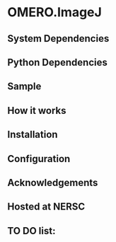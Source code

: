 

OMERO.ImageJ
============

System Dependencies
-------------------
  
Python Dependencies
-------------------
  
Sample
------

How it works
------------

Installation
------------

Configuration
-------------

Acknowledgements
----------------

Hosted at NERSC
----------------
  
TO DO list:
----------------------------------
